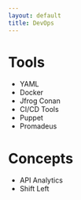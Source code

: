 ```yaml
---
layout: default
title: DevOps
---
```

# Tools
* YAML
* Docker
* Jfrog Conan
* CI/CD Tools
* Puppet
* Promadeus

# Concepts
* API Analytics
* Shift Left
